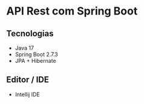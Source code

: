 # API Rest com Spring Boot

## Tecnologias

- Java 17
- Spring Boot 2.7.3
- JPA + Hibernate

## Editor / IDE

- Intellij IDE
